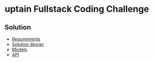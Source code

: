 # uptain Fullstack Coding Challenge

## Solution
- [Requirements](docs/REQUIREMENTS.md)
- [Solution design](docs/DESIGN.md)
- [Models](docs/MODELS.md)
- [API](docs/API.md)
